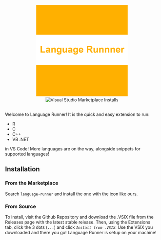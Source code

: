 <section align="center">
<img alt="logo" src="language-runner/icon.png" width="300"/>
<div>
<img alt="Visual Studio Marketplace Installs" src="https://img.shields.io/visual-studio-marketplace/i/password-classified.language-runner?style=for-the-badge">
  </div>
  <br>
</section>

Welcome to Language Runner! It is the quick and easy extension to run:

- R
- C
- C++
- VB .NET

in VS Code! More languages are on the way, alongside snippets for supported languages!

## Installation

### From the Marketplace
Search `language-runner` and install the one with the icon like ours.


### From Source
To install, visit the Github Repository and download the .VSIX file from the Releases page with the latest stable release. Then, using the Extensions tab, click the 3 dots (`...`) and click _`Install from .VSIX`_. Use the VSIX you downloaded and there you go! Language Runner is setup on your machine!

